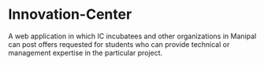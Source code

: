 # Innovation-Center
A web application in which IC incubatees and other organizations in Manipal can post offers requested for students who can provide technical or management expertise in the particular project. 
